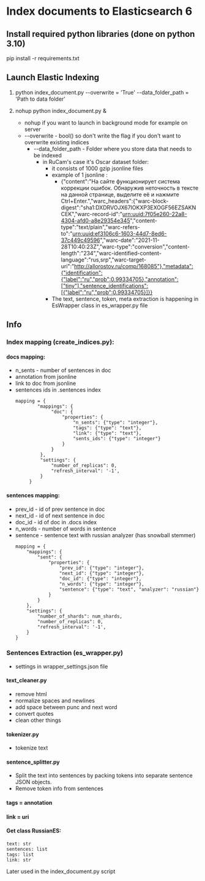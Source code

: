 # Index documents to Elasticsearch 6
## Install required python libraries (done on python 3.10)
pip install -r requirements.txt

## Launch Elastic Indexing
1. python index_document.py --overwrite = 'True' --data_folder_path = 'Path to data folder'

2. nohup python index_document.py &
    * nohup if you want to launch in background mode for example on server
    * --overwrite - bool() so don't write the flag if you don't want to overwrite existing indices
      * --data_folder_path - Folder where you store data that needs to be indexed
        * in RuCam's case it's Oscar dataset folder:
          * it consists of 1000 gzip jsonline files
          * example of 1 jsonline : 
            * {"content":"На сайте функционирует система коррекции ошибок. Обнаружив неточность в тексте на данной странице, выделите её и нажмите Ctrl+Enter.","warc_headers":{"warc-block-digest":"sha1:DXDRVOJX67IOKXP3EXOGF56EZSAKNCEK","warc-record-id":"<urn:uuid:7f05e260-22a8-4304-afd0-a8e29354e345>","content-type":"text/plain","warc-refers-to":"<urn:uuid:ef3106c6-1603-44d7-8ed6-37c449c49596>","warc-date":"2021-11-28T10:40:23Z","warc-type":"conversion","content-length":"234","warc-identified-content-language":"rus,srp","warc-target-uri":"http://allorostov.ru/comp/168085"},"metadata":{"identification":{"label":"ru","prob":0.99334705},"annotation":["tiny"],"sentence_identifications":[{"label":"ru","prob":0.99334705}]}}
          * The text, sentence, token, meta extraction is happening in EsWrapper class in es_wrapper.py file
## Info
### Index mapping (create_indices.py):
#### docs mapping:
* n_sents - number of sentences in doc
* annotation from jsonline
* link to doc from jsonline
* sentences ids in .sentences index
   ```
   mapping = {
           "mappings": {
                "doc": {
                    "properties": {
                        "n_sents": {"type": "integer"},
                        "tags": {"type": "text"},
                        "link": {"type": "text"},
                        "sents_ids": {"type": "integer"}
                    }
                }
            },
            "settings": {
                "number_of_replicas": 0,
                "refresh_interval": '-1',
            }
        }
   ```
#### sentences mapping:
* prev_id - id of prev sentence in doc
* next_id - id of next sentence in doc
* doc_id - id of doc in .docs index
* n_words - number of words in sentence
* sentence - sentence text with russian analyzer (has snowball stemmer)
    ```
    mapping = {
        "mappings": {
            "sent": {
                "properties": {
                    "prev_id": {"type": "integer"},
                    "next_id": {"type": "integer"},
                    "doc_id": {"type": "integer"},
                    "n_words": {"type": "integer"},
                    "sentence": {"type": "text", "analyzer": "russian"}
                }
            }
        },
        "settings": {
            "number_of_shards": num_shards,
            "number_of_replicas": 0,
            "refresh_interval": '-1',
        }
    }   
    ```
###  Sentences Extraction (es_wrapper.py)
* settings in wrapper_settings.json file
#### text_cleaner.py
* remove html
* normalize spaces and newlines
* add space between punc and next word
* convert quotes
* clean other things
#### tokenizer.py
* tokenize text
#### sentence_splitter.py
* Split the text into sentences by packing tokens into separate sentence JSON objects.
* Remove token info from sentences
#### tags = annotation
#### link = uri
#### Get class RussianES:
    text: str
    sentences: list
    tags: list
    link: str
Later used in the index_document.py script
